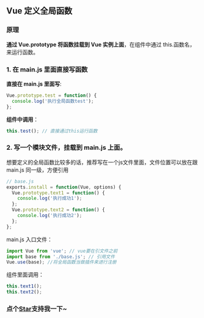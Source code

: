 ## Vue 定义全局函数

### 原理

**通过 Vue.prototype 将函数挂载到 Vue 实例上面**，在组件中通过 this.函数名，来运行函数。

### 1. 在 main.js 里面直接写函数

**直接在 main.js 里面写**:

```js
Vue.prototype.test = function() {
  console.log('执行全局函数test');
};
```

**组件中调用**：

```js
this.test(); // 直接通过this运行函数
```

### 2. 写一个模块文件，挂载到 main.js 上面。

想要定义的全局函数比较多的话，推荐写在一个js文件里面，文件位置可以放在跟 main.js 同一级，方便引用

```js
// base.js
exports.install = function(Vue, options) {
  Vue.prototype.text1 = function() {
    console.log('执行成功1');
  };
  Vue.prototype.text2 = function() {
    console.log('执行成功2');
  };
};
```

main.js 入口文件：

```js
import Vue from 'vue'; // vue要在引文件之前
import base from './base.js'; // 引用文件
Vue.use(base); //将全局函数当做插件来进行注册
```

组件里面调用：

```js
this.text1();
this.text2();
```
<!-- 特殊字符串：用于修改/删除markdown的结尾提示语-OBKoro1 -->
### 点个[Star](https://github.com/OBKoro1/web_accumulate)支持我一下~

